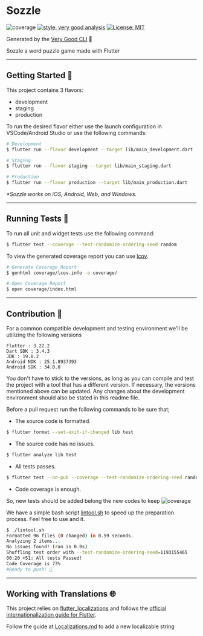 # Sozzle

![coverage][coverage_badge]
[![style: very good analysis][very_good_analysis_badge]][very_good_analysis_link]
[![License: MIT][license_badge]][license_link]

Generated by the [Very Good CLI][very_good_cli_link] 🤖

Sozzle a word puzzle game made with Flutter

---

## Getting Started 🚀

This project contains 3 flavors:

- development
- staging
- production

To run the desired flavor either use the launch configuration in VSCode/Android Studio or use the following commands:

```sh
# Development
$ flutter run --flavor development --target lib/main_development.dart

# Staging
$ flutter run --flavor staging --target lib/main_staging.dart

# Production
$ flutter run --flavor production --target lib/main_production.dart
```

_\*Sozzle works on iOS, Android, Web, and Windows._

---

## Running Tests 🧪

To run all unit and widget tests use the following command:

```sh
$ flutter test --coverage --test-randomize-ordering-seed random
```

To view the generated coverage report you can use [lcov](https://github.com/linux-test-project/lcov).

```sh
# Generate Coverage Report
$ genhtml coverage/lcov.info -o coverage/

# Open Coverage Report
$ open coverage/index.html
```

---

## Contribution 🚸

For a common compatible development and testing environment we'll be utilizing the following versions

```
Flutter : 3.22.2
Dart SDK : 3.4.3
JDK : 19.0.2
Android NDK : 25.1.8937393
Android SDK : 34.0.0
```
You don't have to stick to the versions, as long as you can compile and test the project with a tool that has a different version. 
If necessary, the versions mentioned above can be updated. 
Any changes about the development environment should also be stated in this readme file.


Before a pull request run the following commands to be sure that;

- The source code is formatted.

```sh
$ flutter format --set-exit-if-changed lib test
```

- The source code has no issues.

```sh
$ flutter analyze lib test
```

- All tests passes.

```sh
$ flutter test --no-pub --coverage --test-randomize-ordering-seed random
```

- Code coverage is enough. 

So, new tests should be added belong the new codes to keep ![coverage][coverage_badge]

We have a simple bash script [lintool.sh](lintool.sh) to speed up the preparation process. Feel free to use and it.

```sh
$ ./lintool.sh 
Formatted 96 files (0 changed) in 0.59 seconds.
Analyzing 2 items...
No issues found! (ran in 0.9s)
Shuffling test order with --test-randomize-ordering-seed=1193155465
00:20 +51: All tests Passed!
Code Coverage is 73%
#Ready to push! 🚀
```


---

## Working with Translations 🌐

This project relies on [flutter_localizations][flutter_localizations_link] and follows the [official internationalization guide for Flutter][internationalization_link].

Follow the guide at [Localizations.md](Localizations.md) to add a new localizable string

[coverage_badge]: coverage_badge.svg
[flutter_localizations_link]: https://api.flutter.dev/flutter/flutter_localizations/flutter_localizations-library.html
[internationalization_link]: https://flutter.dev/docs/development/accessibility-and-localization/internationalization
[license_badge]: https://img.shields.io/badge/license-MIT-blue.svg
[license_link]: https://opensource.org/licenses/MIT
[very_good_analysis_badge]: https://img.shields.io/badge/style-very_good_analysis-B22C89.svg
[very_good_analysis_link]: https://pub.dev/packages/very_good_analysis
[very_good_cli_link]: https://github.com/VeryGoodOpenSource/very_good_cli
